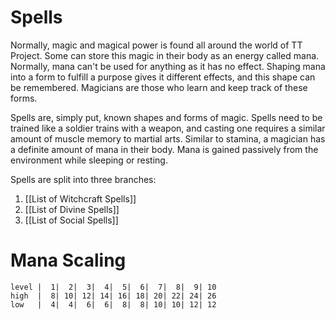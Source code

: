 # Spells
Normally, magic and magical power is found all around the world of TT Project. Some can store this magic in their body as an energy called mana. Normally, mana can't be used for anything as it has no effect. Shaping mana into a form to fulfill a purpose gives it different effects, and this shape can be remembered. Magicians are those who learn and keep track of these forms.

Spells are, simply put, known shapes and forms of magic. Spells need to be trained like a soldier trains with a weapon, and casting one requires a similar amount of muscle memory to martial arts. Similar to stamina, a magician has a definite amount of mana in their body. Mana is gained passively from the environment while sleeping or resting.

Spells are split into three branches:
1. [[List of Witchcraft Spells]]
2. [[List of Divine Spells]]
3. [[List of Social Spells]]

# Mana Scaling
```mana_scaling_table
level |  1|  2|  3|  4|  5|  6|  7|  8|  9| 10
high  |  8| 10| 12| 14| 16| 18| 20| 22| 24| 26
low   |  4|  4|  6|  6|  8|  8| 10| 10| 12| 12
```
